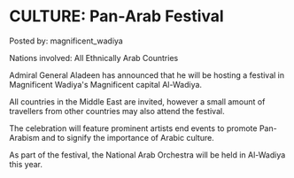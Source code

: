 # CULTURE: Pan-Arab Festival

Posted by: magnificent_wadiya

Nations involved: All Ethnically Arab Countries

Admiral General Aladeen has announced that he will be hosting a festival in Magnificent Wadiya's Magnificent capital Al-Wadiya. 

All countries in the Middle East are invited, however a small amount of travellers from other countries may also attend the festival.

The celebration will feature prominent artists end events to promote Pan-Arabism and to signify the importance of Arabic culture. 

As part of the festival, the National Arab Orchestra will be held in Al-Wadiya this year. 